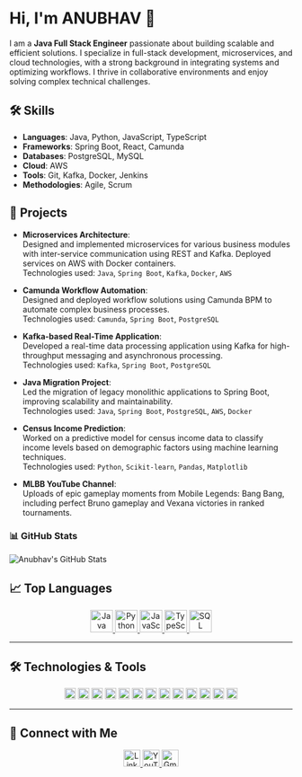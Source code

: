 # Hi, I'm ANUBHAV 👋

I am a **Java Full Stack Engineer** passionate about building scalable and efficient solutions. I specialize in full-stack development, microservices, and cloud technologies, with a strong background in integrating systems and optimizing workflows. I thrive in collaborative environments and enjoy solving complex technical challenges.

## 🛠 Skills
- **Languages**: Java, Python, JavaScript, TypeScript
- **Frameworks**: Spring Boot, React, Camunda
- **Databases**: PostgreSQL, MySQL
- **Cloud**: AWS
- **Tools**: Git, Kafka, Docker, Jenkins
- **Methodologies**: Agile, Scrum

## 🚀 Projects

- **Microservices Architecture**:  
  Designed and implemented microservices for various business modules with inter-service communication using REST and Kafka. Deployed services on AWS with Docker containers.  
  Technologies used: `Java`, `Spring Boot`, `Kafka`, `Docker`, `AWS`

- **Camunda Workflow Automation**:  
  Designed and deployed workflow solutions using Camunda BPM to automate complex business processes.  
  Technologies used: `Camunda`, `Spring Boot`, `PostgreSQL`

- **Kafka-based Real-Time Application**:  
  Developed a real-time data processing application using Kafka for high-throughput messaging and asynchronous processing.  
  Technologies used: `Kafka`, `Spring Boot`, `PostgreSQL`

- **Java Migration Project**:  
  Led the migration of legacy monolithic applications to Spring Boot, improving scalability and maintainability.  
  Technologies used: `Java`, `Spring Boot`, `PostgreSQL`, `AWS`, `Docker`

- **Census Income Prediction**:  
  Worked on a predictive model for census income data to classify income levels based on demographic factors using machine learning techniques.  
  Technologies used: `Python`, `Scikit-learn`, `Pandas`, `Matplotlib`

- **MLBB YouTube Channel**:  
  Uploads of epic gameplay moments from Mobile Legends: Bang Bang, including perfect Bruno gameplay and Vexana victories in ranked tournaments.

### 📊 GitHub Stats
![Anubhav's GitHub Stats](https://github-readme-stats.vercel.app/api?username=Mr-AB007&show_icons=true&theme=radical)

## 📈 Top Languages

<p align="center">
  <a href="https://github.com/Mr-AB007" target="_blank">
    <img src="https://img.shields.io/badge/Java-%23ED8B00.svg?style=for-the-badge&logo=java&logoColor=white&labelColor=333333" alt="Java" height="40"/>
  </a>
  <a href="https://github.com/Mr-AB007" target="_blank">
    <img src="https://img.shields.io/badge/Python-%2336758C.svg?style=for-the-badge&logo=python&logoColor=white&labelColor=333333" alt="Python" height="40"/>
  </a>
  <a href="https://github.com/Mr-AB007" target="_blank">
    <img src="https://img.shields.io/badge/JavaScript-%23F7DF1E.svg?style=for-the-badge&logo=javascript&logoColor=black&labelColor=333333" alt="JavaScript" height="40"/>
  </a>
  <a href="https://github.com/your-username" target="_blank">
    <img src="https://img.shields.io/badge/TypeScript-%233178C6.svg?style=for-the-badge&logo=typescript&logoColor=white&labelColor=333333" alt="TypeScript" height="40"/>
  </a>
  <a href="https://github.com/Mr-AB007" target="_blank">
    <img src="https://img.shields.io/badge/SQL-%23276DC3.svg?style=for-the-badge&logo=postgresql&logoColor=white&labelColor=333333" alt="SQL" height="40"/>
  </a>
</p>





---

## 🛠 Technologies & Tools

<p align="center">
  <img src="https://img.shields.io/badge/Java-%23ED8B00.svg?style=flat&logo=java&logoColor=white" alt="Java" height="20"/>
  <img src="https://img.shields.io/badge/Spring%20Boot-%236DB33F.svg?style=flat&logo=spring-boot&logoColor=white" alt="Spring Boot" height="20"/>
  <img src="https://img.shields.io/badge/React-%2361DAFB.svg?style=flat&logo=react&logoColor=black" alt="React" height="20"/>
  <img src="https://img.shields.io/badge/Camunda-%23007acc.svg?style=flat&logo=camunda&logoColor=white" alt="Camunda" height="20"/>
  <img src="https://img.shields.io/badge/PostgreSQL-%23336791.svg?style=flat&logo=postgresql&logoColor=white" alt="PostgreSQL" height="20"/>
  <img src="https://img.shields.io/badge/AWS-%23232F3E.svg?style=flat&logo=amazon-aws&logoColor=white" alt="AWS" height="20"/>
  <img src="https://img.shields.io/badge/Docker-%232496ED.svg?style=flat&logo=docker&logoColor=white" alt="Docker" height="20"/>
  <img src="https://img.shields.io/badge/Git-%23F05033.svg?style=flat&logo=git&logoColor=white" alt="Git" height="20"/>
  <img src="https://img.shields.io/badge/Kafka-%23231F20.svg?style=flat&logo=apache-kafka&logoColor=white" alt="Kafka" height="20"/>
  <img src="https://img.shields.io/badge/Jenkins-%23D24939.svg?style=flat&logo=jenkins&logoColor=white" alt="Jenkins" height="20"/>
  <img src="https://img.shields.io/badge/Python-%2336758C.svg?style=flat&logo=python&logoColor=white" alt="Python" height="20"/>
  <img src="https://img.shields.io/badge/Scikit%20Learn-%2335495E.svg?style=flat&logo=scikit-learn&logoColor=white" alt="Scikit-learn" height="20"/>
  <img src="https://img.shields.io/badge/Jupyter%20Notebook-%23F37626.svg?style=flat&logo=jupyter&logoColor=white" alt="Jupyter Notebook" height="20"/>
</p>


---

## 🤝 Connect with Me

<p align="center">
  <a href="https://www.linkedin.com/in/anubhav-ranjan007/" target="_blank">
    <img src="https://img.shields.io/badge/LinkedIn-%230077B5.svg?style=for-the-badge&logo=linkedin&logoColor=white" alt="LinkedIn" height="30"/>
  </a>
  <a href="https://www.youtube.com/@FuryGuild" target="_blank">
    <img src="https://img.shields.io/badge/YouTube-%23FF0000.svg?style=for-the-badge&logo=youtube&logoColor=white" alt="YouTube" height="30"/>
  </a>
  <a href="mailto:anubhav7.ranjan@gmail.com">
    <img src="https://img.shields.io/badge/Gmail-%23EA4335.svg?style=for-the-badge&logo=gmail&logoColor=white" alt="Gmail" height="30"/>
  </a>
</p>

